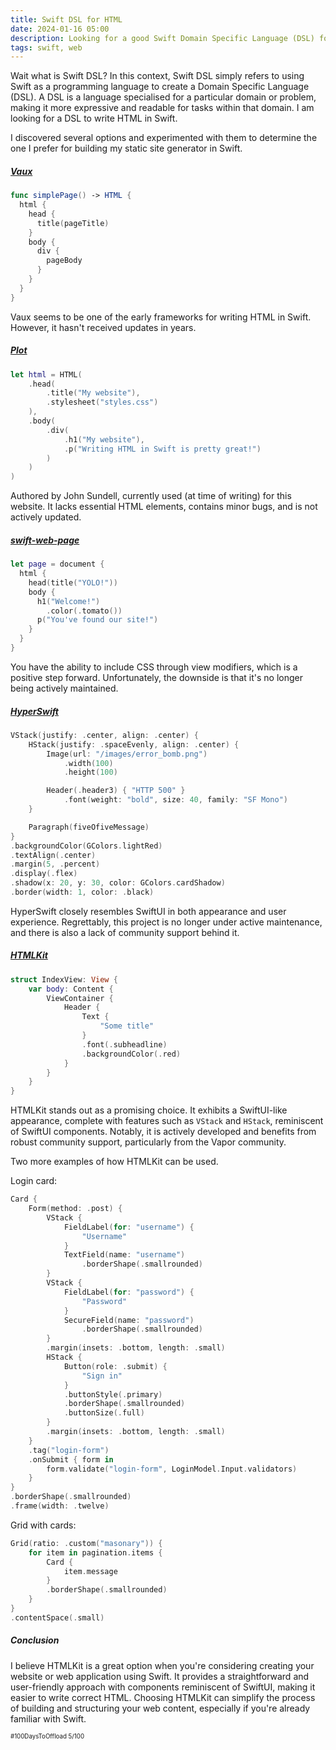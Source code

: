 ```yaml
---
title: Swift DSL for HTML
date: 2024-01-16 05:00
description: Looking for a good Swift Domain Specific Language (DSL) for HTML
tags: swift, web
---
```


Wait what is Swift DSL? In this context, Swift DSL simply refers to using Swift as a programming language to create a Domain Specific Language (DSL). A DSL is a language specialised for a particular domain or problem, making it more expressive and readable for tasks within that domain. I am looking for a DSL to write HTML in Swift.

I discovered several options and experimented with them to determine the one I prefer for building my static site generator in Swift.


##### [Vaux](https://github.com/dokun1/Vaux)

```swift
func simplePage() -> HTML {
  html {
    head {
      title(pageTitle)
    }
    body {
      div {
        pageBody
      }
    }
  }
}
```

Vaux seems to be one of the early frameworks for writing HTML in Swift. However, it hasn't received updates in years. 


##### [Plot](https://github.com/JohnSundell/Plot)

```swift
let html = HTML(
    .head(
        .title("My website"),
        .stylesheet("styles.css")
    ),
    .body(
        .div(
            .h1("My website"),
            .p("Writing HTML in Swift is pretty great!")
        )
    )
)
```

Authored by John Sundell, currently used (at time of writing) for this website. It lacks essential HTML elements, contains minor bugs, and is not actively updated.


##### [swift-web-page](https://github.com/Alja7dali/swift-web-page)

```swift
let page = document {
  html {
    head(title("YOLO!"))
    body {
      h1("Welcome!")
        .color(.tomato())
      p("You've found our site!")
    }
  }
}
```

You have the ability to include CSS through view modifiers, which is a positive step forward. Unfortunately, the downside is that it's no longer being actively maintained.


##### [HyperSwift](https://github.com/johngarrett/HyperSwift)

```swift
VStack(justify: .center, align: .center) {
    HStack(justify: .spaceEvenly, align: .center) {
        Image(url: "/images/error_bomb.png")
            .width(100)
            .height(100)

        Header(.header3) { "HTTP 500" }
            .font(weight: "bold", size: 40, family: "SF Mono")
    }

    Paragraph(fiveOfiveMessage)
}
.backgroundColor(GColors.lightRed)
.textAlign(.center)
.margin(5, .percent)
.display(.flex)
.shadow(x: 20, y: 30, color: GColors.cardShadow)
.border(width: 1, color: .black)
```

HyperSwift closely resembles SwiftUI in both appearance and user experience. Regrettably, this project is no longer under active maintenance, and there is also a lack of community support behind it.


##### [HTMLKit](https://github.com/vapor-community/HTMLKit)

```swift
struct IndexView: View {
    var body: Content {
        ViewContainer {
            Header {
                Text {
                    "Some title"
                }
                .font(.subheadline)
                .backgroundColor(.red)
            }
        }
    }
}
```

HTMLKit stands out as a promising choice. It exhibits a SwiftUI-like appearance, complete with features such as `VStack` and `HStack`, reminiscent of SwiftUI components. Notably, it is actively developed and benefits from robust community support, particularly from the Vapor community.

Two more examples of how HTMLKit can be used.

Login card:

```swift
Card {
    Form(method: .post) {
        VStack {
            FieldLabel(for: "username") {
                "Username"
            }
            TextField(name: "username")
                .borderShape(.smallrounded)
        }
        VStack {
            FieldLabel(for: "password") {
                "Password"
            }
            SecureField(name: "password")
                .borderShape(.smallrounded)
        }
        .margin(insets: .bottom, length: .small)
        HStack {
            Button(role: .submit) {
                "Sign in"
            }
            .buttonStyle(.primary)
            .borderShape(.smallrounded)
            .buttonSize(.full)
        }
        .margin(insets: .bottom, length: .small)
    }
    .tag("login-form")
    .onSubmit { form in
        form.validate("login-form", LoginModel.Input.validators)
    }
}
.borderShape(.smallrounded)
.frame(width: .twelve)
```

Grid with cards:

```swift
Grid(ratio: .custom("masonary")) {
    for item in pagination.items {
        Card {
            item.message
        }
        .borderShape(.smallrounded)
    }
}
.contentSpace(.small)
```

##### Conclusion

I believe HTMLKit is a great option when you're considering creating your website or web application using Swift. It provides a straightforward and user-friendly approach with components reminiscent of SwiftUI, making it easier to write correct HTML. Choosing HTMLKit can simplify the process of building and structuring your web content, especially if you're already familiar with Swift.


<small><small>#100DaysToOffload 5/100</small></small>
